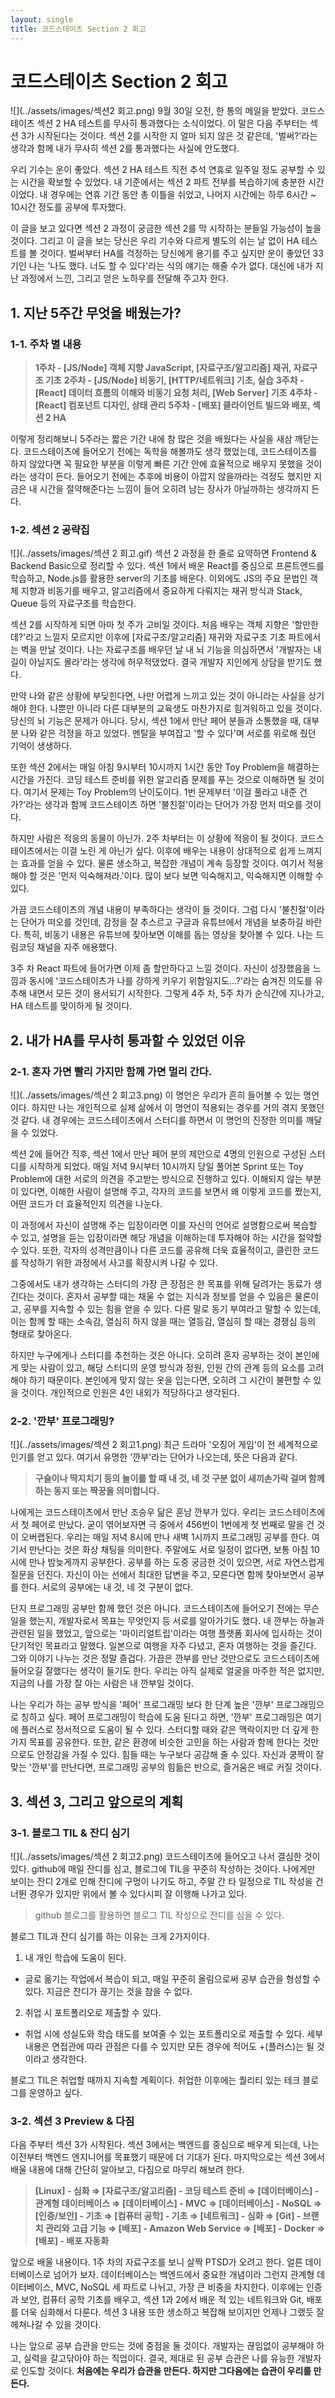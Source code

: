 ```yaml
---
layout: single
title: 코드스테이츠 Section 2 회고
---
```

# 코드스테이츠 Section 2 회고
![](../assets/images/섹션2 회고.png)
9월 30일 오전, 한 통의 메일을 받았다. 코드스테이츠 섹션 2 HA 테스트를 무사히 통과했다는 소식이었다. 이 말은 다음 주부터는 섹션 3가 시작된다는 것이다. 섹션 2를 시작한 지 얼마 되지 않은 것 같은데, '벌써?'라는 생각과 함께 내가 무사히 섹션 2를 통과했다는 사실에 안도했다. 

우리 기수는 운이 좋았다. 섹션 2 HA 테스트 직전 추석 연휴로 일주일 정도 공부할 수 있는 시간을 확보할 수 있었다. 내 기준에서는 섹션 2 파트 전부를 복습하기에 충분한 시간이었다. 내 경우에는 연휴 기간 동안 총 이틀을 쉬었고, 나머지 시간에는 하루 6시간 ~ 10시간 정도를 공부에 투자했다.

이 글을 보고 있다면 섹션 2 과정이 궁금한 섹션 2를 막 시작하는 분들일 가능성이 높을 것이다. 그리고 이 글을 보는 당신은 우리 기수와 다르게 별도의 쉬는 날 없이 HA 테스트를 볼 것이다. 벌써부터 HA를 걱정하는 당신에게 용기를 주고 싶지만 운이 좋았던 33기인 나는 '나도 했다. 너도 할 수 있다'라는 식의 얘기는 해줄 수가 없다. 대신에 내가 지난 과정에서 느낀, 그리고 얻은 노하우를 전달해 주고자 한다.

## 1. 지난 5주간 무엇을 배웠는가?

### 1-1. 주차 별 내용

> **1주차 - [JS/Node] 객체 지향 JavaScript, [자료구조/알고리즘] 재귀, 자료구조 기초**
> **2주차 - [JS/Node] 비동기, [HTTP/네트워크] 기초, 실습**
> **3주차 - [React] 데이터 흐름의 이해와 비동기 요청 처리, [Web Server] 기초**
> **4주차 - [React] 컴포넌트 디자인, 상태 관리**
> **5주차 - [배포] 클라이언트 빌드와 배포, 섹션 2 HA**

이렇게 정리해보니 5주라는 짧은 기간 내에 참 많은 것을 배웠다는 사실을 새삼 깨닫는다. 코드스테이츠에 들어오기 전에는 독학을 해볼까도 생각 했었는데, 코드스테이츠를 하지 않았다면 꼭 필요한 부분을 이렇게 빠른 기간 안에 효율적으로 배우지 못했을 것이라는 생각이 든다. 들어오기 전에는 추후에 비용이 아깝지 않을까라는 걱정도 했지만 지금은 내 시간을 절약해준다는 느낌이 들어 오히려 남는 장사가 아닐까하는 생각까지 든다.

### 1-2. 섹션 2 공략집
![](../assets/images/섹션 2 회고.gif)
섹션 2 과정을 한 줄로 요약하면 Frontend & Backend Basic으로 정리할 수 있다. 섹션 1에서 배운 React를 중심으로 프론트엔드를 학습하고, Node.js를 활용한 server의 기초를 배운다. 이외에도 JS의 주요 문법인 객체 지향과 비동기를 배우고, 알고리즘에서 중요하게 다뤄지는 재귀 방식과 Stack, Queue 등의 자료구조를 학습한다.

섹션 2를 시작하게 되면 아마 첫 주가 고비일 것이다. 처음 배우는 객체 지향은 '할만한데?'라고 느낄지 모르지만 이후에 [자료구조/알고리즘] 재귀와 자료구조 기초 파트에서는 벽을 만날 것이다. 나는 자료구조를 배우던 날 내 뇌 기능을 의심하면서 '개발자는 내 길이 아닐지도 몰라'라는 생각에 허우적댔었다. 결국 개발자 지인에게 상담을 받기도 했다.

만약 나와 같은 상황에 부딪힌다면, 나만 어렵게 느끼고 있는 것이 아니라는 사실을 상기해야 한다. 나뿐만 아니라 다른 대부분의 교육생도 마찬가지로 힘겨워하고 있을 것이다. 당신의 뇌 기능은 문제가 아니다. 당시, 섹션 1에서 만난 페어 분들과 소통했을 때, 대부분 나와 같은 걱정을 하고 있었다. 멘탈을 부여잡고 '할 수 있다'며 서로를 위로해 줬던 기억이 생생하다.

또한 섹션 2에서는 매일 아침 9시부터 10시까지 1시간 동안 Toy Problem을 해결하는 시간을 가진다. 코딩 테스트 준비를 위한 알고리즘 문제를 푸는 것으로 이해하면 될 것이다. 여기서 문제는 Toy Problem의 난이도이다. 1번 문제부터 '이걸 풀라고 내준 건가?'라는 생각과 함께 코드스테이츠 하면 '불친절'이라는 단어가 가장 먼저 떠오를 것이다.

하지만 사람은 적응의 동물이 아닌가. 2주 차부터는 이 상황에 적응이 될 것이다. 코드스테이츠에서는 이걸 노린 게 아닌가 싶다. 이후에 배우는 내용이 상대적으로 쉽게 느껴지는 효과를 얻을 수 있다. 물론 생소하고, 복잡한 개념이 계속 등장할 것이다. 여기서 적용해야 할 것은 '먼저 익숙해져라.'이다. 많이 보다 보면 익숙해지고, 익숙해지면 이해할 수 있다.

가끔 코드스테이츠의 개념 내용이 부족하다는 생각이 들 것이다. 그럼 다시 '불친절'이라는 단어가 떠오를 것인데, 감정을 잘 추스르고 구글과 유튜브에서 개념을 보충하길 바란다. 특히, 비동기 내용은 유튜브에 찾아보면 이해를 돕는 영상을 찾아볼 수 있다. 나는 드림코딩 채널을 자주 애용했다.

3주 차 React 파트에 들어가면 이제 좀 할만하다고 느낄 것이다. 자신이 성장했음을 느낌과 동시에 '코드스테이츠가 나를 강하게 키우기 위함일지도...?'라는 숨겨진 의도를 유추해 내면서 모든 것이 용서되기 시작한다. 그렇게 4주 차, 5주 차가 순식간에 지나가고, HA 테스트를 맞이하게 될 것이다.

## 2. 내가 HA를 무사히 통과할 수 있었던 이유

### 2-1. 혼자 가면 빨리 가지만 함께 가면 멀리 간다.
![](../assets/images/섹션 2 회고3.png)
이 명언은 우리가 흔히 들어볼 수 있는 명언이다. 하지만 나는 개인적으로 실제 삶에서 이 명언이 적용되는 경우를 거의 겪지 못했던 것 같다. 내 경우에는 코드스테이츠에서 스터디를 하면서 이 명언의 진정한 의미를 깨달을 수 있었다.

섹션 2에 들어간 직후, 섹션 1에서 만난 페어 분의 제안으로 4명의 인원으로 구성된 스터디를 시작하게 되었다. 매일 저녁 9시부터 10시까지 당일 풀어본 Sprint 또는 Toy Problem에 대한 서로의 의견을 주고받는 방식으로 진행하고 있다. 이해되지 않는 부분이 있다면, 이해한 사람이 설명해 주고, 각자의 코드를 보면서 왜 이렇게 코드를 짰는지, 어떤 코드가 더 효율적인지 의견을 나눈다.

이 과정에서 자신이 설명해 주는 입장이라면 이를 자신의 언어로 설명함으로써 복습할 수 있고, 설명을 듣는 입장이라면 해당 개념을 이해하는데 투자해야 하는 시간을 절약할 수 있다. 또한, 각자의 성격만큼이나 다른 코드를 공유해 더욱 효율적이고, 클린한 코드를 작성하기 위한 과정에서 사고를 확장시켜 나갈 수 있다.

그중에서도 내가 생각하는 스터디의 가장 큰 장점은 한 목표를 위해 달려가는 동료가 생긴다는 것이다. 혼자서 공부할 때는 채울 수 없는 지식과 정보를 얻을 수 있음은 물론이고, 공부를 지속할 수 있는 힘을 얻을 수 있다. 다른 말로 동기 부여라고 말할 수 있는데, 이는 함께 할 때는 소속감, 열심히 하지 않을 때는 열등감, 열심히 할 때는 경쟁심 등의 형태로 찾아온다.

하지만 누구에게나 스터디를 추천하는 것은 아니다. 오히려 혼자 공부하는 것이 본인에게 맞는 사람이 있고, 해당 스터디의 운영 방식과 정원, 인원 간의 관계 등의 요소를 고려해야 하기 때문이다. 본인에게 맞지 않는 옷을 입는다면, 오히려 그 시간이 불편할 수 있을 것이다. 개인적으로 인원은 4인 내외가 적당하다고 생각된다.

### 2-2. '깐부' 프로그래밍?
![](../assets/images/섹션 2 회고1.png)
최근 드라마 '오징어 게임'이 전 세계적으로 인기를 얻고 있다. 여기서 유명한 '깐부'라는 단어가 나오는데, 뜻은 다음과 같다.

> **구슬이나 딱지치기 등의 놀이를 할 때 내 것, 네 것 구분 없이 새끼손가락 걸며 함께하는 동지 또는 짝꿍을 의미합니다.**
> 

나에게는 코드스테이츠에서 만난 조승우 닮은 훈남 깐부가 있다. 우리는 코드스테이츠에서 첫 페어로 만났다. 굳이 엮어보자면 극 중에서 456번이 1번에게 첫 번째로 말을 건 것이 오버랩된다. 우리는 매일 저녁 8시에 만나 새벽 1시까지 프로그래밍 공부를 한다. 여기서 만난다는 것은 화상 채팅을 의미한다. 주말에도 서로 일정이 없다면, 보통 아침 10시에 만나 밤늦게까지 공부한다. 공부를 하는 도중 궁금한 것이 있으면, 서로 자연스럽게 질문을 던진다. 자신이 아는 선에서 최대한 답변을 주고, 모른다면 함께 찾아보면서 공부를 한다. 서로의 공부에는 내 것, 네 것 구분이 없다.

단지 프로그래밍 공부만 함께 했던 것은 아니다. 코드스테이츠에 들어오기 전에는 무슨 일을 했는지, 개발자로서 목표는 무엇인지 등 서로를 알아가기도 했다. 내 깐부는 하늘과 관련된 일을 했었고, 앞으로는 '마이리얼트립'이라는 여행 플랫폼 회사에 입사하는 것이 단기적인 목표라고 말했다. 일본으로 여행을 자주 다녔고, 혼자 여행하는 것을 즐긴다. 그와 이야기 나누는 것은 정말 즐겁다. 가끔은 깐부를 만난 것만으로도 코드스테이츠에 들어오길 잘했다는 생각이 들기도 한다. 우리는 아직 실제로 얼굴을 마주한 적은 없지만, 지금의 나를 가장 잘 아는 사람은 내 깐부일 것이다. 

나는 우리가 하는 공부 방식을 '페어' 프로그래밍 보다 한 단계 높은 '깐부' 프로그래밍으로 칭하고 싶다. 페어 프로그래밍이 학습에 도움 된다고 하면, '깐부' 프로그래밍은 여기에 플러스로 정서적으로 도움이 될 수 있다. 스터디할 때와 같은 맥락이지만 더 깊게 한 가지 목표를 공유한다. 또한, 같은 환경에 비슷한 고민을 하는 사람과 함께 한다는 것만으로도 안정감을 가질 수 있다. 힘들 때는 누구보다 공감해 줄 수 있다. 자신과 쿵짝이 잘 맞는 '깐부'를 만난다면, 프로그래밍 공부의 힘듦은 반으로, 즐거움은 배로 커질 것이다.

## 3. 섹션 3, 그리고 앞으로의 계획

### 3-1. 블로그 TIL & 잔디 심기
![](../assets/images/섹션 2 회고2.png)
코드스테이츠에 들어오고 나서 결심한 것이 있다. github에 매일 잔디를 심고, 블로그에 TIL을 꾸준히 작성하는 것이다. 나에게만 보이는 잔디 2개로 인해 잔디에 구멍이 나기도 하고, 주말 간 타 일정으로 TIL 작성을 건너뛴 경우가 있지만 위에서 볼 수 있다시피 잘 이행해 나가고 있다. 

> github 블로그를 활용하면 블로그 TIL 작성으로 잔디를 심을 수 있다.
> 

블로그 TIL과 잔디 심기를 하는 이유는 크게 2가지이다.

1. 내 개인 학습에 도움이 된다.
- 글로 옮기는 작업에서 복습이 되고, 매일 꾸준히 올림으로써 공부 습관을 형성할 수 있다. 지금은 잔디가 끊기는 것을 참을 수 없다.

2. 취업 시 포트폴리오로 제출할 수 있다.
- 취업 시에 성실도와 학습 태도를 보여줄 수 있는 포트폴리오로 제출할 수 있다. 세부 내용은 면접관에 따라 관점은 다를 수 있지만 모든 경우에 적어도 +(플러스)는 될 것이라고 생각한다.

블로그 TIL은 취업할 때까지 지속할 계획이다. 취업한 이후에는 퀄리티 있는 테크 블로그를 운영하고 싶다.

### 3-2. 섹션 3 Preview & 다짐

다음 주부터 섹션 3가 시작된다. 섹션 3에서는 백엔드를 중심으로 배우게 되는데, 나는 이전부터 백엔드 엔지니어를 목표했기 때문에 더 기대가 된다. 마지막으로는 섹션 3에서 배울 내용에 대해 간단히 알아보고, 다짐으로 마무리 해보려 한다.

> **[Linux] - 심화 ⇒ [자료구조/알고리즘] - 코딩 테스트 준비 ⇒ [데이터베이스] - 관계형 데이터베이스  ⇒ [데이터베이스] - MVC  ⇒ [데이터베이스] - NoSQL ⇒ [인증/보안] - 기초 ⇒ [컴퓨터 공학] - 기초 ⇒ [네트워크] - 심화 ⇒ [Git] - 브랜치 관리와 고급 기능 ⇒ [배포] - Amazon Web Service ⇒ [배포] - Docker ⇒ [배포] - 배포 자동화**

앞으로 배울 내용이다. 1주 차의 자료구조를 보니 살짝 PTSD가 오려고 한다. 얼른 데이터베이스로 넘어가 보자. 데이터베이스는 백엔드에서 중요한 개념이라 그런지 관계형 데이터베이스, MVC, NoSQL 세 파트로 나뉘고, 가장 큰 비중을 차지한다. 이후에는 인증과 보안, 컴퓨터 공학 기초를 배우고, 섹션 1과 2에서 배운 적 있는 네트워크와 Git, 배포를 더욱 심화해서 다룬다. 섹션 3 내용 또한 생소하고 복잡해 보이지만 언제나 그랬듯 잘 헤쳐나갈 수 있을 것이다.

나는 앞으로 공부 습관을 만드는 것에 중점을 둘 것이다. 개발자는 끊임없이 공부해야 하고, 실력을 갈고닦아야 하는 직업이다. 결국, 제대로 된 공부 습관은 나를 유능한 개발자로 인도할 것이다. **처음에는 우리가 습관을 만든다. 하지만 그다음에는 습관이 우리를 만든다.**
